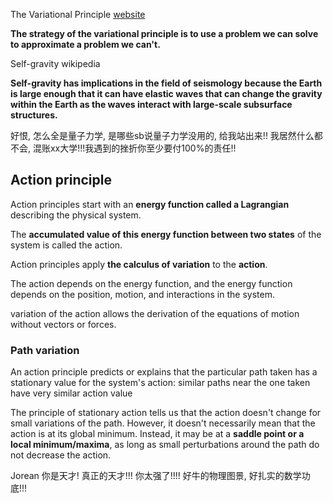 
The Variational Principle [website](https://stanford.edu/~jeffjar/statmech/lec5b.html#jenson)


**The strategy of the variational principle is to use a problem we can solve to approximate a problem we can't.**


Self-gravity wikipedia

**Self-gravity has implications in the field of seismology because the Earth is large enough that it can have elastic waves that can change the gravity within the Earth as the waves interact with large-scale subsurface structures.**

好恨, 怎么全是量子力学, 是哪些sb说量子力学没用的, 给我站出来!! 我居然什么都不会, 混账xx大学!!!我遇到的挫折你至少要付100%的责任!!

## Action principle
Action principles start with an **energy function called a Lagrangian** describing the physical system. 

The **accumulated value of this energy function between two states** of the system is called the action.

Action principles apply **the calculus of variation** to the **action**. 
 
The action depends on the energy function, and the energy function depends on the position, motion, and interactions in the system.

 variation of the action allows the derivation of the equations of motion without vectors or forces.

### Path variation
An action principle predicts or explains that the particular path taken has a stationary value for the system's action: similar paths near the one taken have very similar action value

The principle of stationary action tells us that the action doesn't change for small variations of the path. However, it doesn't necessarily mean that the action is at its global minimum. Instead, it may be at a **saddle point or a local minimum/maxima**, as long as small perturbations around the path do not decrease the action.

Jorean 你是天才! 真正的天才!!! 你太强了!!!! 好牛的物理图景, 好扎实的数学功底!!!